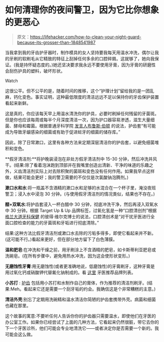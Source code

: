 # 如何清理你的夜间警卫，因为它比你想象的更恶心

> 原文：<https://lifehacker.com/how-to-clean-your-night-guard-because-its-grosser-than-1848541987>

当我拿到我的牙齿护牙器时，制作模具的女人坚持要我每天用温水冲洗，偶尔让我的牙刷的软刷毛从它精致的特征上刮掉任何多余的口腔碎屑。这就够了，她向我保证。(我是持怀疑态度的。)她还坚决要求我永远不要使用牙膏，因为牙膏的研磨性会刮伤护具的塑料，破坏形状。

Watch

这很公平。但不公平的是，随着时间的推移，这个“护理计划”留给我的是一团乱麻，钙化变色。事实证明，这种最低限度的清洁远远不足以保持你的牙齿保护装置看起来新鲜。

这是真的，你应该每天早上用温水清洗你的护具，必要时刷掉任何残留的牙菌斑。但是你也应该每周或每半个月深度清洁一次，因为护口器容易渗透，滋生大量细菌、酵母和霉菌。根据普通牙科学院 [发言人布鲁斯·伯顿](http://knowyourteeth.com/infobites/abc/article/?abc=M&iid=313&aid=3075) 的说法，护齿套“有可能成为导致牙龈感染的细菌或有助于促进蛀牙的细菌的储存库。”

因此，除了日常漱口，这里有各种方法来定期深层清洁你的护齿套，以避免细菌堆积和变色。

**假牙清洁剂:**将护晚装浸泡在非处方假牙清洁剂中 15-30 分钟，然后冲洗并风干。(结果:除了看着泡沫跑到顶部并在我嘴里创造出清新、干净的味道的乐趣之外，义齿清洁剂实际上对去除积聚的菌斑和变色没有任何作用。如果我早点这样做，结果可能会更好；我的警卫需要的不仅仅是次氯酸钠泡腾剂。)

**漱口水和水**:将一瓶盖不含酒精的漱口水和足够的水混合在一个杯子里，淹没夜班警卫；浸入水中浸泡 30 分钟。(与使用假牙清洁剂的情况类似，结果也不存在。)

**醋+双氧水**:将护齿套浸入一杯白醋中 30 分钟，彻底冲洗干净，然后再浸入双氧水中 30 分钟。根据 Target Up & Up 品牌标签，过氧化氢是一种“口腔清创剂”根据 [格兰大道牙科保健](http://www.drpeterwilk.com/smile-blog/2016/9/21/what-is-a-debridement#:~:text=A%20debridement%20is%20defined%20as,gums%20and%20between%20the%20teeth.) 的彼得·维尔克博士的说法，口腔清创术是“对干扰牙医进行全面口腔检查的能力的牙菌斑和牙垢进行彻底清除。”

结果:这种方法比假牙清洁剂或漱口水去除的污垢多得多，即使它看起来并不新。(这可能不行。)看起来更好，但在部分地方留下了白色薄膜。

**温和肥皂**:在冲洗和干燥之前，用牙刷涂上不含酒精的肥皂，如卡斯蒂利亚肥皂或洗碗皂。(在所有步骤中，避免用热水冲洗，因为这会使形状变形。)

**无磨蚀性牙膏**:用无磨蚀性(或者更准确地说，低磨蚀性)的牙膏刷牙，这种牙膏是用过氧化钙或硝酸钾代替氟化钠制成的。看 [这里](https://nbjcoalition.org/best-non-abrasive-toothpaste/#:~:text=Non%2Dabrasive%20toothpaste%20is%20made,abrasive%20toothpaste%20for%20home%20care.) 牙医推荐品牌列表。

**小苏打** : [护齿](https://www.proteethguard.com/blog/night-guard-turning-yellow/) 包括用小苏打和水制作自己的膏体，作为推荐的清洁剂刷牙。(结果:Meh。看起来它还是需要一个刮牙垢的约会。我确信这是个非常糟糕的主意。)

**清洁外壳**:别忘了定期用洗碗精和温水清洁你简陋的护齿套携带外壳。病菌和细菌也藏在那里。

这个故事的寓意:不要听任何人告诉你你的护齿器只需要温水，即使他们在牙医的办公室工作。如果你已经尝试了上面的几种方法，它看起来仍然很脏，带它去你的下一个牙医诊所，他们可能会专业地清洗它——或者决定你是否需要一个新的。我可能会这么做。